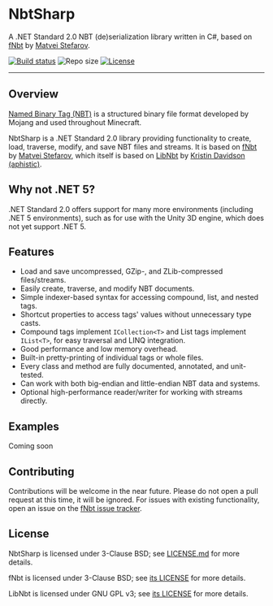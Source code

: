 # NbtSharp
A .NET Standard 2.0 NBT (de)serialization library written in C#, based on [fNbt](https://github.com/mstefarov/fNbt) by [Matvei Stefarov](https://github.com/mstefarov).

[![Build status](https://img.shields.io/github/workflow/status/MelonSharp/fNbt/.NET)](https://github.com/MelonSharp/fNbt/actions/workflows/dotnet.yml)
![Repo size](https://img.shields.io/github/languages/code-size/MelonSharp/fNbt)
[![License](https://img.shields.io/github/license/MelonSharp/fNbt)](https://github.com/MelonSharp/NbtSharp/blob/master/LICENSE.md)

---

## Overview
[Named Binary Tag (NBT)](https://minecraft.gamepedia.com/NBT_format) is a structured binary file format developed by Mojang and used throughout Minecraft.

NbtSharp is a .NET Standard 2.0 library providing functionality to create, load, traverse, modify, and save NBT files and streams. It is based on [fNbt](https://github.com/mstefarov/fNbt) by [Matvei Stefarov](https://github.com/mstefarov), which itself is based on [LibNbt](https://github.com/aphistic/libnbt) by [Kristin Davidson (aphistic)](https://github.com/aphistic).

## Why not .NET 5?
.NET Standard 2.0 offers support for many more environments (including .NET 5 environments), such as for use with the Unity 3D engine, which does not yet support .NET 5.

## Features
- Load and save uncompressed, GZip-, and ZLib-compressed files/streams.
- Easily create, traverse, and modify NBT documents.
- Simple indexer-based syntax for accessing compound, list, and nested tags.
- Shortcut properties to access tags' values without unnecessary type casts.
- Compound tags implement `ICollection<T>` and List tags implement `IList<T>`, for easy traversal and LINQ integration.
- Good performance and low memory overhead.
- Built-in pretty-printing of individual tags or whole files.
- Every class and method are fully documented, annotated, and unit-tested.
- Can work with both big-endian and little-endian NBT data and systems.
- Optional high-performance reader/writer for working with streams directly.

## Examples
Coming soon

## Contributing
Contributions will be welcome in the near future. Please do not open a pull request at this time, it will be ignored. For issues with existing functionality, open an issue on the [fNbt issue tracker](https://github.com/mstefarov/fNbt/issues).

## License
NbtSharp is licensed under 3-Clause BSD; see [LICENSE.md](LICENSE.md) for more details.

fNbt is licensed under 3-Clause BSD; see [its LICENSE](https://github.com/MelonSharp/fNbt/blob/master/docs/LICENSE) for more details.

LibNbt is licensed under GNU GPL v3; see [its LICENSE](https://github.com/aphistic/libnbt/blob/master/docs/LICENSE) for more details.